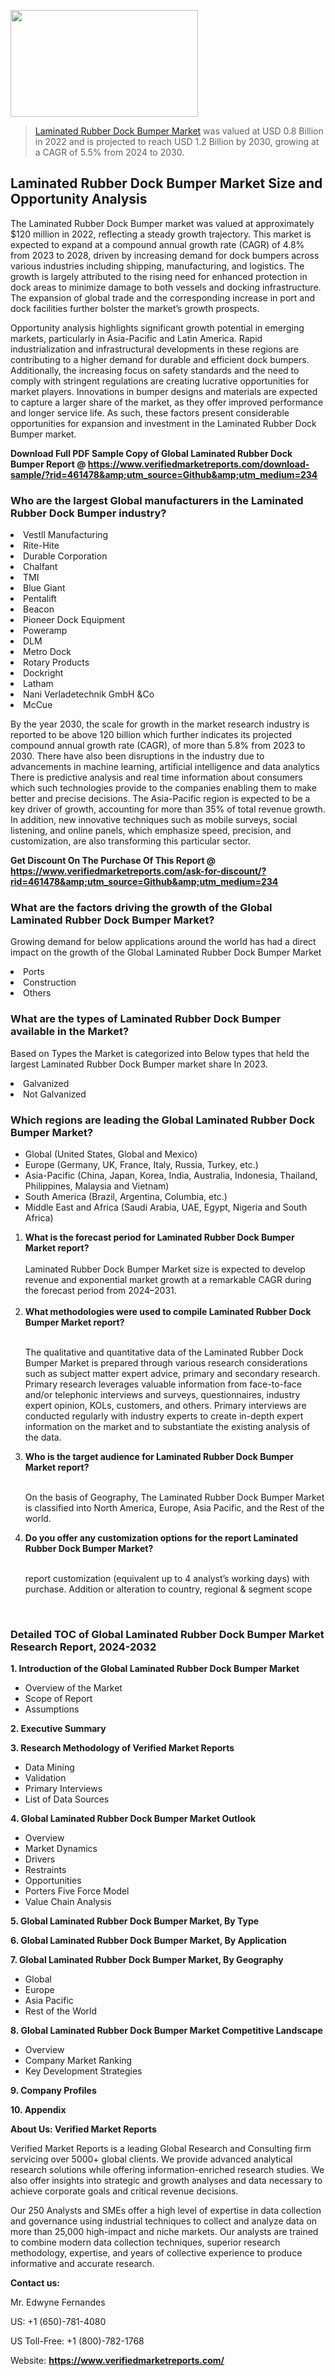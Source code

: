 <img src="https://ffe5etoiles.com/wp-content/uploads/2024/12/MST1-300x171.png" alt="" width="300" height="171" class="alignnone size-medium wp-image-20088" /><blockquote><p><p><a href="https://www.verifiedmarketreports.com/download-sample/?rid=461478&utm_source=Github&utm_medium=234" target="_blank">Laminated Rubber Dock Bumper Market</a> was valued at USD 0.8 Billion in 2022 and is projected to reach USD 1.2 Billion by 2030, growing at a CAGR of 5.5% from 2024 to 2030.</p></blockquote><p><h2>Laminated Rubber Dock Bumper Market Size and Opportunity Analysis</h2><p>The Laminated Rubber Dock Bumper market was valued at approximately $120 million in 2022, reflecting a steady growth trajectory. This market is expected to expand at a compound annual growth rate (CAGR) of 4.8% from 2023 to 2028, driven by increasing demand for dock bumpers across various industries including shipping, manufacturing, and logistics. The growth is largely attributed to the rising need for enhanced protection in dock areas to minimize damage to both vessels and docking infrastructure. The expansion of global trade and the corresponding increase in port and dock facilities further bolster the market’s growth prospects.</p><p>Opportunity analysis highlights significant growth potential in emerging markets, particularly in Asia-Pacific and Latin America. Rapid industrialization and infrastructural developments in these regions are contributing to a higher demand for durable and efficient dock bumpers. Additionally, the increasing focus on safety standards and the need to comply with stringent regulations are creating lucrative opportunities for market players. Innovations in bumper designs and materials are expected to capture a larger share of the market, as they offer improved performance and longer service life. As such, these factors present considerable opportunities for expansion and investment in the Laminated Rubber Dock Bumper market.</p></p><p class=""><strong>Download Full PDF Sample Copy of Global Laminated Rubber Dock Bumper Report @ <a href="https://www.verifiedmarketreports.com/download-sample/?rid=461478&amp;utm_source=Github&amp;utm_medium=234" target="_blank">https://www.verifiedmarketreports.com/download-sample/?rid=461478&amp;utm_source=Github&amp;utm_medium=234</a></strong></p><h3 id="" class="">Who are the largest Global manufacturers in the Laminated Rubber Dock Bumper industry?</h3><p><li>Vestll Manufacturing</li><li> Rite-Hite</li><li> Durable Corporation</li><li> Chalfant</li><li> TMI</li><li> Blue Giant</li><li> Pentalift</li><li> Beacon</li><li> Pioneer Dock Equipment</li><li> Poweramp</li><li> DLM</li><li> Metro Dock</li><li> Rotary Products</li><li> Dockright</li><li> Latham</li><li> Nani Verladetechnik GmbH &Co</li><li> McCue</li></p><div class=""><div class="" dir="" data-message-author-role="" data-message-id="" data-message-model-slug=""><div class=""><div class=""><div class=""><div class="" dir="" data-message-author-role="" data-message-id="" data-message-model-slug=""><div class=""><div class=""><p>By the year 2030, the scale for growth in the market research industry is reported to be above 120 billion which further indicates its projected compound annual growth rate (CAGR), of more than 5.8% from 2023 to 2030. There have also been disruptions in the industry due to advancements in machine learning, artificial intelligence and data analytics There is predictive analysis and real time information about consumers which such technologies provide to the companies enabling them to make better and precise decisions. The Asia-Pacific region is expected to be a key driver of growth, accounting for more than 35% of total revenue growth. In addition, new innovative techniques such as mobile surveys, social listening, and online panels, which emphasize speed, precision, and customization, are also transforming this particular sector.</p><p><strong>Get Discount On The Purchase Of This Report @&nbsp; <a href="https://www.verifiedmarketreports.com/ask-for-discount/?rid=461478&amp;utm_source=Github&amp;utm_medium=234" target="_blank">https://www.verifiedmarketreports.com/ask-for-discount/?rid=461478&amp;utm_source=Github&amp;utm_medium=234</a></strong></p></div></div></div></div></div></div></div></div><h3 id="" class="">What are the factors driving the growth of the Global Laminated Rubber Dock Bumper Market?</h3><p id="" class="">Growing demand for below applications around the world has had a direct impact on the growth of the Global Laminated Rubber Dock Bumper Market</p><p id="" class=""><li>Ports</li><li> Construction</li><li> Others</li></p><h3 id="" class="">What are the types of Laminated Rubber Dock Bumper available in the Market?</h3><p id="" class="">Based on Types the Market is categorized into Below types that held the largest Laminated Rubber Dock Bumper market share In 2023.</p><p id="" class=""><li>Galvanized</li><li> Not Galvanized</li></p><h3 id="" class="">Which regions are leading the Global Laminated Rubber Dock Bumper Market?</h3><ul><li>Global (United States, Global and Mexico)</li><li>Europe (Germany, UK, France, Italy, Russia, Turkey, etc.)</li><li>Asia-Pacific (China, Japan, Korea, India, Australia, Indonesia, Thailand, Philippines, Malaysia and Vietnam)</li><li>South America (Brazil, Argentina, Columbia, etc.)</li><li>Middle East and Africa (Saudi Arabia, UAE, Egypt, Nigeria and South Africa)</li></ul><p><ol><li><strong>What is the forecast period for Laminated Rubber Dock Bumper Market report?<br /></strong><br /><span data-sheets-root="1" data-sheets-value="{&quot;1&quot;:2,&quot;2&quot;:&quot;XXXX size is expected to develop revenue and exponential market growth at a remarkable CAGR during the forecast period from 2024&ndash;2030.&quot;}" data-sheets-userformat="{&quot;2&quot;:12674,&quot;4&quot;:{&quot;1&quot;:2,&quot;2&quot;:16776960},&quot;10&quot;:2,&quot;11&quot;:0,&quot;15&quot;:&quot;Arial&quot;,&quot;16&quot;:12}">Laminated Rubber Dock Bumper Market size is expected to develop revenue and exponential market growth at a remarkable CAGR during the forecast period from 2024&ndash;2031.</span><br /><br /></li><li><strong>What methodologies were used to compile Laminated Rubber Dock Bumper Market report?<br /><br /></strong><p>The qualitative and quantitative data of the&nbsp;Laminated Rubber Dock Bumper Market is prepared through various research considerations such as subject matter expert advice, primary and secondary research. Primary research leverages valuable information from face-to-face and/or telephonic interviews and surveys, questionnaires, industry expert opinion, KOLs, customers, and others. Primary interviews are conducted regularly with industry experts to create in-depth expert information on the market and to substantiate the existing analysis of the data.&nbsp;</p></li><li><strong>Who is the target audience for Laminated Rubber Dock Bumper Market report?<br /><br /></strong><p>On the basis of Geography, The&nbsp;Laminated Rubber Dock Bumper Market is classified into North America, Europe, Asia Pacific, and the Rest of the world.</p></li><li><strong>Do you offer any customization options for the report Laminated Rubber Dock Bumper Market?<br /><br /></strong><p>report customization (equivalent up to 4 analyst&rsquo;s working days) with purchase. Addition or alteration to country, regional &amp; segment scope</p><p>&nbsp;</p></li></ol></p><h3 id="" class="">Detailed TOC of Global Laminated Rubber Dock Bumper Market Research Report, 2024-2032</h3><p id="" class=""><strong>1. Introduction of the Global Laminated Rubber Dock Bumper Market</strong></p><ul><li>Overview of the Market</li><li>Scope of Report</li><li>Assumptions</li></ul><p id="" class=""><strong>2. Executive Summary</strong></p><p id="" class=""><strong>3. Research Methodology of&nbsp;Verified Market Reports</strong></p><ul><li>Data Mining</li><li>Validation</li><li>Primary Interviews</li><li>List of Data Sources</li></ul><p id="" class=""><strong>4. Global Laminated Rubber Dock Bumper Market Outlook</strong></p><ul><li>Overview</li><li>Market Dynamics</li><li>Drivers</li><li>Restraints</li><li>Opportunities</li><li>Porters Five Force Model</li><li>Value Chain Analysis</li></ul><p id="" class=""><strong>5. Global Laminated Rubber Dock Bumper Market, By&nbsp;Type</strong></p><p id="" class=""><strong>6. Global Laminated Rubber Dock Bumper Market, By Application</strong></p><p id="" class=""><strong>7. Global Laminated Rubber Dock Bumper Market, By Geography</strong></p><ul><li>Global</li><li>Europe</li><li>Asia Pacific</li><li>Rest of the World</li></ul><p id="" class=""><strong>8. Global Laminated Rubber Dock Bumper Market Competitive Landscape</strong></p><ul><li>Overview</li><li>Company Market Ranking</li><li>Key Development Strategies</li></ul><p id="" class=""><strong>9. Company Profiles</strong></p><p id="" class=""><strong>10. Appendix</strong></p><p id="" class=""><strong>About Us: Verified Market Reports</strong></p><p id="" class="">Verified Market Reports is a leading Global Research and Consulting firm servicing over 5000+ global clients. We provide advanced analytical research solutions while offering information-enriched research studies. We also offer insights into strategic and growth analyses and data necessary to achieve corporate goals and critical revenue decisions.</p><p id="" class="">Our 250 Analysts and SMEs offer a high level of expertise in data collection and governance using industrial techniques to collect and analyze data on more than 25,000 high-impact and niche markets. Our analysts are trained to combine modern data collection techniques, superior research methodology, expertise, and years of collective experience to produce informative and accurate research.</p><p id="" class=""><strong>Contact us:</strong></p><p id="" class="">Mr. Edwyne Fernandes</p><p id="" class="">US: +1 (650)-781-4080</p><p id="" class="">US Toll-Free: +1 (800)-782-1768</p><p id="" class="">Website: <a target="" data-test-app-aware-link=""><strong>https://www.verifiedmarketreports.com/</strong></a></p>

